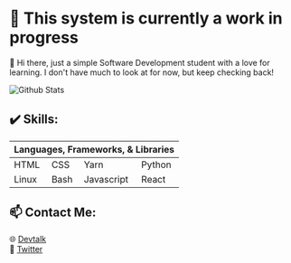# 🚧 This system is currently a work in progress

👋 Hi there, just a simple Software Development student with a love for learning. I don't have much to look at for now, but keep checking back!

![Github Stats](https://github-readme-stats.vercel.app/api?username=M-Desormeaux&theme=react&count_private=true&show_icons=true&include_all_commits=true)

## ✔️ Skills:
<table>
            <thead>
                        <th colspan="4">Languages, Frameworks, & Libraries</th>
            </thead>
            <tr>
                        <td>HTML</td>
                        <td>CSS</td>
                        <td>Yarn</td>
                        <td>Python</td>
            </tr>
            <tr>
                        <td>Linux</td>
                        <td>Bash</td>
                        <td>Javascript</td>
                        <td>React</td>
            </tr>
            
</table>

## 📫 Contact Me:
🌐 [Devtalk](https://discord.gg/69MyVZE3n7)<br>
🐤 [Twitter](https://twitter.com/m__desormeaux)

